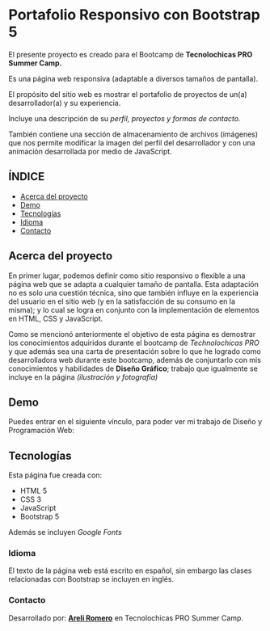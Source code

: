 # Portafolio Responsivo con Bootstrap 5

El presente proyecto es creado para el Bootcamp de **Tecnolochicas PRO Summer Camp.**

Es una página web responsiva (adaptable a diversos tamaños de pantalla).

El propósito del sitio web es mostrar el portafolio de proyectos de un(a) desarrollador(a) y su experiencia.

Incluye una descripción de su *perfil, proyectos y formas de contacto.*

También contiene una sección de almacenamiento de archivos (imágenes) que nos permite modificar la imagen del perfil del desarrollador y con una animación desarrollada por medio de JavaScript.

## ÍNDICE
* [Acerca del proyecto]()
* [Demo]()
* [Tecnologías]()
* [Idioma]()
* [Contacto]()

## Acerca del proyecto
En primer lugar, podemos definir como sitio responsivo o flexible a una página web que se adapta a cualquier tamaño de pantalla. Esta adaptación no es solo una cuestión técnica, sino que también influye en la experiencia del usuario en el sitio web (y en la satisfacción de su consumo en la misma); y lo cual se logra en conjunto con la implementación de elementos en HTML, CSS y JavaScript.

Como se mencionó anteriormente el objetivo de esta página es demostrar los conocimientos adquiridos durante el bootcamp de *Technolochicas PRO* y que además sea una carta de presentación sobre lo que he logrado como desarrolladora web durante este bootcamp, además de conjuntarlo con mis conocimientos y habilidades de **Diseño Gráfico**; trabajo que igualmente se incluye en la página *(ilustración y fotografía)*

## Demo
Puedes entrar en el siguiente vínculo, para poder ver mi trabajo de Diseño y Programación Web:
<img src="" width="" height="">

## Tecnologías

Esta página fue creada con:

- HTML 5
- CSS 3
- JavaScript
- Bootstrap 5

Además se incluyen *Google Fonts*

### Idioma
El texto de la página web está escrito en español, sin embargo las clases relacionadas con Bootstrap se incluyen en inglés.

### Contacto

Desarrollado por: **[Areli Romero](https://www.instagram.com/an_rossemary/)** en Tecnolochicas PRO Summer Camp.


